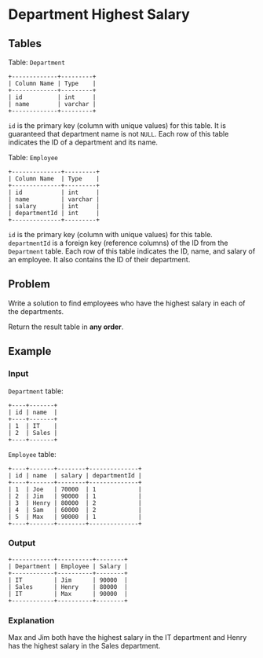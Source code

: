 # Department Highest Salary

## Tables

Table: `Department`

```
+-------------+---------+
| Column Name | Type    |
+-------------+---------+
| id          | int     |
| name        | varchar |
+-------------+---------+
```

`id` is the primary key (column with unique values) for this table. It is
guaranteed that department name is not `NULL`.
Each row of this table indicates the ID of a department and its name.

Table: `Employee`

```
+--------------+---------+
| Column Name  | Type    |
+--------------+---------+
| id           | int     |
| name         | varchar |
| salary       | int     |
| departmentId | int     |
+--------------+---------+
```

`id` is the primary key (column with unique values) for this table.
`departmentId` is a foreign key (reference columns) of the ID from the `Department`
table.
Each row of this table indicates the ID, name, and salary of an employee. It also
contains the ID of their department.

## Problem

Write a solution to find employees who have the highest salary in each of the
departments.

Return the result table in **any order**.

## Example

### Input

`Department` table:

```
+----+-------+
| id | name  |
+----+-------+
| 1  | IT    |
| 2  | Sales |
+----+-------+
```

`Employee` table:

```
+----+-------+--------+--------------+
| id | name  | salary | departmentId |
+----+-------+--------+--------------+
| 1  | Joe   | 70000  | 1            |
| 2  | Jim   | 90000  | 1            |
| 3  | Henry | 80000  | 2            |
| 4  | Sam   | 60000  | 2            |
| 5  | Max   | 90000  | 1            |
+----+-------+--------+--------------+
```

### Output

```
+------------+----------+--------+
| Department | Employee | Salary |
+------------+----------+--------+
| IT         | Jim      | 90000  |
| Sales      | Henry    | 80000  |
| IT         | Max      | 90000  |
+------------+----------+--------+
```

### Explanation

Max and Jim both have the highest salary in the IT department and Henry has the
highest salary in the Sales department.
